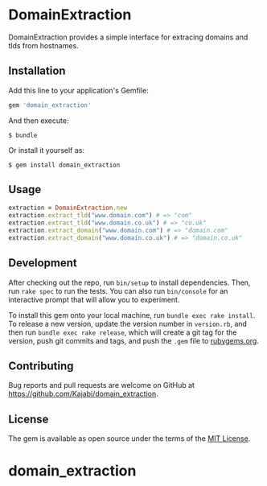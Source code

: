 # DomainExtraction

DomainExtraction provides a simple interface for extracing domains and tlds from hostnames.

## Installation

Add this line to your application's Gemfile:

```ruby
gem 'domain_extraction'
```

And then execute:

    $ bundle

Or install it yourself as:

    $ gem install domain_extraction

## Usage

```ruby
extraction = DomainExtraction.new
extraction.extract_tld("www.domain.com") # => "com"
extraction.extract_tld("www.domain.co.uk") # => "co.uk"
extraction.extract_domain("www.domain.com") # => "domain.com"
extraction.extract_domain("www.domain.co.uk") # => "domain.co.uk"
```

## Development

After checking out the repo, run `bin/setup` to install dependencies. Then, run `rake spec` to run the tests. You can also run `bin/console` for an interactive prompt that will allow you to experiment.

To install this gem onto your local machine, run `bundle exec rake install`. To release a new version, update the version number in `version.rb`, and then run `bundle exec rake release`, which will create a git tag for the version, push git commits and tags, and push the `.gem` file to [rubygems.org](https://rubygems.org).

## Contributing

Bug reports and pull requests are welcome on GitHub at https://github.com/Kajabi/domain_extraction.


## License

The gem is available as open source under the terms of the [MIT License](http://opensource.org/licenses/MIT).

# domain_extraction
